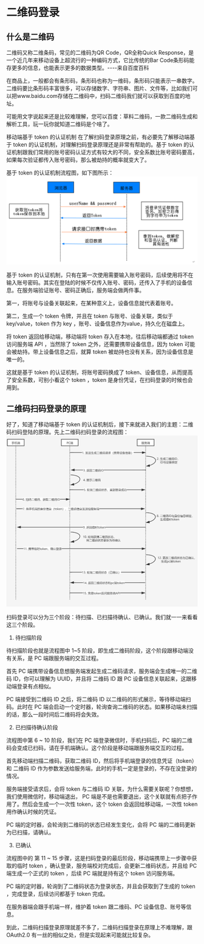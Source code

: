 # 二维码登录

## 什么是二维码
二维码又称二维条码，常见的二维码为QR Code，QR全称Quick Response，是一个近几年来移动设备上超流行的一种编码方式，它比传统的Bar Code条形码能存更多的信息，也能表示更多的数据类型。----来自百度百科

在商品上，一般都会有条形码，条形码也称为一维码，条形码只能表示一串数字。二维码要比条形码丰富很多，可以存储数字、字符串、图片、文件等，比如我们可以把www.baidu.com存储在二维码中，扫码二维码我们就可以获取到百度的地址。

可能用文字说起来还是比较难理解，您可以百度：草料二维码，一款二维码生成和解析工具，玩一玩你就知道二维码是个啥了。

移动端基于 token 的认证机制
在了解扫码登录原理之前，有必要先了解移动端基于 token 的认证机制，对理解扫码登录原理还是非常有帮助的。基于 token 的认证机制跟我们常用的账号密码认证方式有较大的不同，安全系数比账号密码要高，如果每次验证都传入账号密码，那么被劫持的概率就变大了。

基于 token 的认证机制流程图，如下图所示：
![image.png](./image/9.png)

基于 token 的认证机制，只有在第一次使用需要输入账号密码，后续使用将不在输入账号密码。其实在登陆的时候不仅传入账号、密码，还传入了手机的设备信息。在服务端验证账号、密码正确后，服务端会做两件事。

第一，将账号与设备关联起来，在某种意义上，设备信息就代表着账号。

第二，生成一个 token 令牌，并且在 token 与账号、设备关联，类似于key/value，token 作为 key ，账号、设备信息作为value，持久化在磁盘上。

将 token 返回给移动端，移动端将 token 存入在本地，往后移动端都通过 token 访问服务端 API ，当然除了 token 之外，还需要携带设备信息，因为 token 可能会被劫持。带上设备信息之后，就算 token 被劫持也没有关系，因为设备信息是唯一的。

这就是基于 token 的认证机制，将账号密码换成了 token、设备信息，从而提高了安全系数，可别小看这个 token ，token 是身份凭证，在扫码登录的时候也会用到。

## 二维码扫码登录的原理
好了，知道了移动端基于 token 的认证机制后，接下来就进入我们的主题：二维码扫码登陆的原理。先上二维码扫码登录的流程图：
![image.png](./image/10.png)

扫码登录可以分为三个阶段：待扫描、已扫描待确认、已确认。我们就一一来看看这三个阶段。

1. 待扫描阶段

待扫描阶段也就是流程图中 1~5 阶段，即生成二维码阶段，这个阶段跟移动端没有关系，是 PC 端跟服务端的交互过程。

首先 PC 端携带设备信息想服务端发起生成二维码请求，服务端会生成唯一的二维码 ID，你可以理解为 UUID，并且将 二维码 ID 跟 PC 设备信息关联起来，这跟移动端登录有点相似。

PC 端接受到二维码 ID 之后，将二维码 ID 以二维码的形式展示，等待移动端扫码。此时在 PC 端会启动一个定时器，轮询查询二维码的状态。如果移动端未扫描的话，那么一段时间后二维码将会失效。

2. 已扫描待确认阶段

流程图中第 6 ~ 10 阶段，我们在 PC 端登录微信时，手机扫码后，PC 端的二维码会变成已扫码，请在手机端确认。这个阶段是移动端跟服务端交互的过程。

首先移动端扫描二维码，获取二维码 ID，然后将手机端登录的信息凭证（token）和 二维码 ID 作为参数发送给服务端，此时的手机一定是登录的，不存在没登录的情况。

服务端接受请求后，会将 token 与二维码 ID 关联，为什么需要关联呢？你想想，我们使用微信时，移动端退出， PC 端是不是也需要退出，这个关联就有点把子作用了。然后会生成一个一次性 token，这个 token 会返回给移动端，一次性 token 用作确认时候的凭证。

PC 端的定时器，会轮询到二维码的状态已经发生变化，会将 PC 端的二维码更新为已扫描，请确认。

3. 已确认

流程图中的 第 11 ~ 15 步骤，这是扫码登录的最后阶段，移动端携带上一步骤中获取的临时 token ，确认登录，服务端校对完成后，会更新二维码状态，并且给 PC 端生成一个正式的 token ，后续 PC 端就是持有这个 token 访问服务端。

PC 端的定时器，轮询到了二维码状态为登录状态，并且会获取到了生成的 token ，完成登录，后续访问都基于 token 完成。

在服务器端会跟手机端一样，维护着 token 跟二维码、PC 设备信息、账号等信息。

到此，二维码扫描登录原理就差不多了，二维码扫描登录在原理上不难理解，跟 OAuth2.0 有一丝的相似之处，但是实现起来可能就比较复杂。